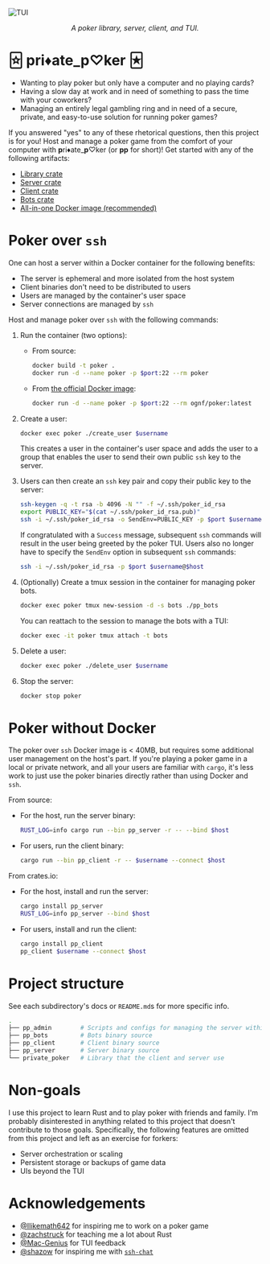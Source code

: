 ![TUI][0]

<div align="center">
    <i>A poker library, server, client, and TUI.</i>
</div>

# 🃟 pri♦ate_p♡ker 🃏︎

- Wanting to play poker but only have a computer and no playing cards?
- Having a slow day at work and in need of something to pass the time
  with your coworkers?
- Managing an entirely legal gambling ring and in need of a secure,
  private, and easy-to-use solution for running poker games?

If you answered "yes" to any of these rhetorical questions, then this project
is for you! Host and manage a poker game from the comfort of your computer
with **p**ri♦ate_**p**♡ker (or **pp** for short)! Get started with any of the
following artifacts:

- [Library crate][7]
- [Server crate][8]
- [Client crate][9]
- [Bots crate][10]
- [All-in-one Docker image (recommended)][1]

# Poker over `ssh`

One can host a server within a Docker container for the following benefits:

- The server is ephemeral and more isolated from the host system
- Client binaries don't need to be distributed to users
- Users are managed by the container's user space
- Server connections are managed by `ssh`

Host and manage poker over `ssh` with the following commands:

1. Run the container (two options):

   - From source:

     ```bash
     docker build -t poker .
     docker run -d --name poker -p $port:22 --rm poker
     ```

   - From [the official Docker image][1]:

     ```bash
     docker run -d --name poker -p $port:22 --rm ognf/poker:latest
     ```

2. Create a user:

   ```bash
   docker exec poker ./create_user $username
   ```

   This creates a user in the container's user space and adds the user
   to a group that enables the user to send their own public `ssh` key
   to the server.

3. Users can then create an `ssh` key pair and copy their public key to
   the server:

   ```bash
   ssh-keygen -q -t rsa -b 4096 -N "" -f ~/.ssh/poker_id_rsa
   export PUBLIC_KEY="$(cat ~/.ssh/poker_id_rsa.pub)"
   ssh -i ~/.ssh/poker_id_rsa -o SendEnv=PUBLIC_KEY -p $port $username@$host
   ```

   If congratulated with a `Success` message, subsequent `ssh` commands
   will result in the user being greeted by the poker TUI. Users also no
   longer have to specify the `SendEnv` option in subsequent `ssh` commands:

   ```bash
   ssh -i ~/.ssh/poker_id_rsa -p $port $username@$host
   ```

4. (Optionally) Create a tmux session in the container for managing poker bots.

   ```bash
   docker exec poker tmux new-session -d -s bots ./pp_bots
   ```

   You can reattach to the session to manage the bots with a TUI:

   ```bash
   docker exec -it poker tmux attach -t bots
   ```

5. Delete a user:

   ```bash
   docker exec poker ./delete_user $username
   ```

6. Stop the server:

   ```bash
   docker stop poker
   ```

# Poker without Docker

The poker over `ssh` Docker image is < 40MB, but requires some additional
user management on the host's part. If you're playing a poker game in a
local or private network, and all your users are familiar with `cargo`,
it's less work to just use the poker binaries directly rather than using
Docker and `ssh`.

From source:

- For the host, run the server binary:

  ```bash
  RUST_LOG=info cargo run --bin pp_server -r -- --bind $host
  ```

- For users, run the client binary:

  ```bash
  cargo run --bin pp_client -r -- $username --connect $host
  ```

From crates.io:

- For the host, install and run the server:

  ```bash
  cargo install pp_server
  RUST_LOG=info pp_server --bind $host
  ```

- For users, install and run the client:

  ```bash
  cargo install pp_client
  pp_client $username --connect $host
  ```

# Project structure

See each subdirectory's docs or `README.md`s for more specific info.

```bash
.
├── pp_admin        # Scripts and configs for managing the server within Docker
├── pp_bots         # Bots binary source
├── pp_client       # Client binary source
├── pp_server       # Server binary source
└── private_poker   # Library that the client and server use
```

# Non-goals

I use this project to learn Rust and to play poker with friends
and family. I'm probably disinterested in anything related to this
project that doesn't contribute to those goals. Specifically, the
following features are omitted from this project and left as an
exercise for forkers:

- Server orchestration or scaling
- Persistent storage or backups of game data
- UIs beyond the TUI

# Acknowledgements

- [@Ilikemath642][2] for inspiring me to work on a poker game
- [@zachstruck][3] for teaching me a lot about Rust
- [@Mac-Genius][4] for TUI feedback
- [@shazow][5] for inspiring me with [`ssh-chat`][6]

[0]: assets/tui.png?raw=true
[1]: https://hub.docker.com/r/ognf/poker
[2]: https://github.com/Ilikemath642
[3]: https://github.com/zachstruck
[4]: https://github.com/Mac-Genius
[5]: https://github.com/shazow
[6]: https://github.com/shazow/ssh-chat
[7]: https://crates.io/crates/private_poker
[8]: https://crates.io/crates/pp_server
[9]: https://crates.io/crates/pp_client
[10]: https://crates.io/crates/pp_bots
